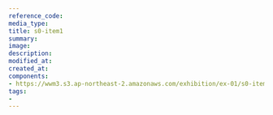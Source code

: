 ```yaml
---
reference_code:
media_type:
title: s0-item1
summary:
image:
description:
modified_at:
created_at:
components:
- https://wwm3.s3.ap-northeast-2.amazonaws.com/exhibition/ex-01/s0-item1.png
tags:
-
---
```

